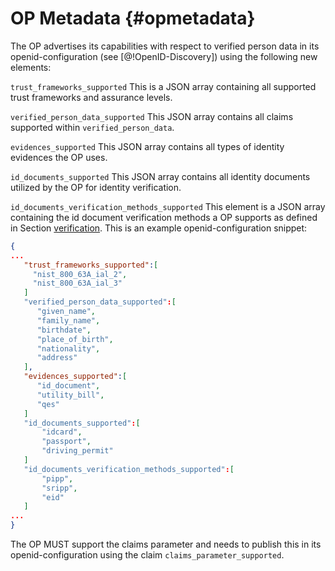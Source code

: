 # OP Metadata {#opmetadata}

The OP advertises its capabilities with respect to verified person data in its openid-configuration (see [@!OpenID-Discovery]) using the following new elements:

`trust_frameworks_supported` This is a JSON array containing all supported trust frameworks and assurance levels.

`verified_person_data_supported` This JSON array contains all claims supported within `verified_person_data`.

`evidences_supported` This JSON array contains all types of identity evidences the OP uses.

`id_documents_supported` This JSON array contains all identity documents utilized by the OP for identity verification.

`id_documents_verification_methods_supported` This element is a JSON array containing the id document verification methods a OP supports as defined in Section [verification](#verification). 
This is an example openid-configuration snippet:

```json
{  
...
   "trust_frameworks_supported":[
     "nist_800_63A_ial_2",
     "nist_800_63A_ial_3"
   ]
   "verified_person_data_supported":[  
      "given_name",
      "family_name",
      "birthdate",
      "place_of_birth",
      "nationality",
      "address"
   ],
   "evidences_supported":[
      "id_document",
      "utility_bill",
      "qes"
   ]
   "id_documents_supported":[  
       "idcard",
       "passport",
       "driving_permit"
   ]
   "id_documents_verification_methods_supported":[  
       "pipp",
       "sripp",
       "eid"
   ]
...
}
```

The OP MUST support the claims parameter and needs to publish this in its openid-configuration using the claim `claims_parameter_supported`. 
